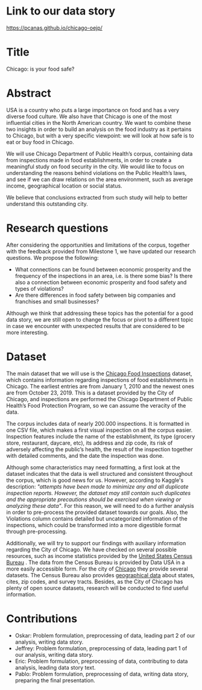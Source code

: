 # Link to our data story
https://pcanas.github.io/chicago-oejp/

# Title

Chicago: is your food safe?

# Abstract

USA is a country who puts a large importance on food and has a very diverse food culture. We also have that Chicago is one of the most influential cities in the North American country. We want to combine these two insights in order to build an analysis on the food industry as it pertains to Chicago, but with a very specific viewpoint: we will look at how safe is to eat or buy food in Chicago.

We will use Chicago Department of Public Health’s corpus, containing data from inspections made in food establishments, in order to create a meaningful study on food security in the city. We would like to focus on understanding the reasons behind violations on the Public Health’s laws, and see if we can draw relations on the area environment, such as average income, geographical location or social status.

We believe that conclusions extracted from such study will help to better understand this outstanding city.

# Research questions
After considering the opportunities and limitations of the corpus, together with the feedback provided from Milestone 1, we have updated our research questions. We propose the following:

- What connections can be found between economic prosperity and the frequency of the inspections in an area, i.e. is there some bias? Is there also a connection between economic prosperity and food safety and types of violations?
- Are there differences in food safety between big companies and franchises and small businesses?

Although we think that addressing these topics has the potential for a good data story, we are still open to change the focus or pivot to a different topic in case we encounter with unexpected results that are considered to be more interesting.

# Dataset
The main dataset that we will use is the [Chicago Food Inspections](https://www.kaggle.com/chicago/chicago-food-inspections) dataset, which contains information regarding inspections of food establishments in Chicago. The earliest entries are from January 1, 2010 and the newest ones are from October 23, 2019. This is a dataset provided by the City of Chicago, and inspections are performed the Chicago Department of Public Health’s Food Protection Program, so we can assume the veracity of the data.

The corpus includes data of nearly 200.000 inspections. It is formatted in one CSV file, which makes a first visual inspection on all the corpus easier. Inspection features include the name of the establishment, its type (grocery store, restaurant, daycare, etc), its address and zip code, its risk of adversely affecting the public’s health, the result of the inspection together with detailed comments, and the date the inspection was done.

Although some characteristics may need formatting, a first look at the dataset indicates that the data is well structured and consistent throughout the corpus, which is good news for us. However, according to Kaggle's description: _"attempts have been made to minimize any and all duplicate inspection reports. However, the dataset may still contain such duplicates and the appropriate precautions should be exercised when viewing or analyzing these data"_. For this reason, we will need to do a further analysis in order to pre-process the provided dataset towards our goals. Also, the Violations column contains detailed but uncategorized information of the inspections, which could be transformed into a more digestible format through pre-processing.

Additionally, we will try to support our findings with auxiliary information regarding the City of Chicago. We have checked on several possible resources, such as income statistics provided by the [United States Census Bureau](https://www.census.gov/data.html) . The data from the Census Bureau is provided by Data USA in a more easily accessible form. For the city of [Chicago](https://datausa.io/profile/geo/chicago-il/) they provide several datasets. The Census Bureau also provides [geographical data](https://www.census.gov/programs-surveys/geography.html) about states, cites, zip codes, and survey tracts. Besides, as the City of Chicago has plenty of open source datasets, research will be conducted to find useful information.

# Contributions
- Oskar: Problem formulation, preprocessing of data, leading part 2 of our analysis, writing data story.
- Jeffrey: Problem formulation, preprocessing of data, leading part 1 of our analysis, writing data story.
- Eric: Problem formulation, preprocessing of data, contributing to data analysis, leading data story text.
- Pablo: Problem formulation, preprocessing of data, writing data story, preparing the final presentation.
